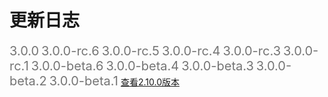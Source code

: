 # 更新日志

<mu-stepper orientation="vertical" :linear="false">
  <mu-step active>
    <mu-step-label>
      <mu-icon value="panorama_fish_eye" color="primary" slot="icon"></mu-icon>
      <span class="version-title">3.0.0</span>
    </mu-step-label>
    <mu-step-content >
      <v3-0-0></v3-0-0>
    </mu-step-content>
  </mu-step>
  <mu-step active>
    <mu-step-label>
      <mu-icon value="panorama_fish_eye" color="primary" slot="icon"></mu-icon>
      <span class="version-title">3.0.0-rc.6</span>
    </mu-step-label>
    <mu-step-content >
      <v3-0-0-rc6></v3-0-0-rc6>
    </mu-step-content>
  </mu-step>
  <mu-step active>
    <mu-step-label>
      <mu-icon value="panorama_fish_eye" color="primary" slot="icon"></mu-icon>
      <span class="version-title">3.0.0-rc.5</span>
    </mu-step-label>
    <mu-step-content >
      <v3-0-0-rc5></v3-0-0-rc5>
    </mu-step-content>
  </mu-step>
  <mu-step active>
    <mu-step-label>
      <mu-icon value="panorama_fish_eye" color="primary" slot="icon"></mu-icon>
      <span class="version-title">3.0.0-rc.4</span>
    </mu-step-label>
    <mu-step-content >
      <v3-0-0-rc4></v3-0-0-rc4>
    </mu-step-content>
  </mu-step>
  <mu-step active>
    <mu-step-label>
      <mu-icon value="panorama_fish_eye" color="primary" slot="icon"></mu-icon>
      <span class="version-title">3.0.0-rc.3</span>
    </mu-step-label>
    <mu-step-content >
      <v3-0-0-rc3></v3-0-0-rc3>
    </mu-step-content>
  </mu-step>
  <mu-step active>
    <mu-step-label>
      <mu-icon value="panorama_fish_eye" color="primary" slot="icon"></mu-icon>
      <span class="version-title">3.0.0-rc.1</span>
    </mu-step-label>
    <mu-step-content >
      <v3-0-0-rc1></v3-0-0-rc1>
    </mu-step-content>
  </mu-step>
  <mu-step active>
    <mu-step-label>
      <mu-icon value="panorama_fish_eye" color="primary" slot="icon"></mu-icon>
      <span class="version-title">3.0.0-beta.6</span>
    </mu-step-label>
    <mu-step-content >
      <v3-0-0-beta6></v3-0-0-beta6>
    </mu-step-content>
  </mu-step>
  <mu-step active>
    <mu-step-label>
      <mu-icon value="panorama_fish_eye" color="primary" slot="icon"></mu-icon>
      <span class="version-title">3.0.0-beta.4</span>
    </mu-step-label>
    <mu-step-content >
      <v3-0-0-beta4></v3-0-0-beta4>
    </mu-step-content>
  </mu-step>
  <mu-step active>
    <mu-step-label>
      <mu-icon value="panorama_fish_eye" color="primary" slot="icon"></mu-icon>
      <span class="version-title">3.0.0-beta.3</span>
    </mu-step-label>
    <mu-step-content >
      <v3-0-0-beta3></v3-0-0-beta3>
    </mu-step-content>
  </mu-step>
  <mu-step active>
    <mu-step-label>
      <mu-icon value="panorama_fish_eye" color="primary" slot="icon"></mu-icon>
      <span class="version-title">3.0.0-beta.2</span>
    </mu-step-label>
    <mu-step-content >
      <v3-0-0-beta2></v3-0-0-beta2>
    </mu-step-content>
  </mu-step>
  <mu-step active>
    <mu-step-label>
      <mu-icon value="panorama_fish_eye" color="primary" slot="icon"></mu-icon>
      <span class="version-title">3.0.0-beta.1</span>
    </mu-step-label>
    <mu-step-content >
      <v3-0-0-beta1></v3-0-0-beta1>
    </mu-step-content>
  </mu-step>
  <mu-step active>
    <mu-step-label>
      <mu-icon value="panorama_fish_eye" color="primary" slot="icon"></mu-icon>
      <a href="/2.10.0" flat>查看2.10.0版本</a>
    </mu-step-label>
  </mu-step>
</mu-stepper>

<script>
import V3Beta1 from './version/3.0.0-beta.1.md';
import V3Beta2 from './version/3.0.0-beta.2.md';
import V3Beta3 from './version/3.0.0-beta.3.md';
import V3Beta4 from './version/3.0.0-beta.4.md';
import V3Beta6 from './version/3.0.0-beta.6.md';
import V3Rc1 from './version/3.0.0-rc.1.md';
import V3Rc3 from './version/3.0.0-rc.3.md';
import V3Rc4 from './version/3.0.0-rc.4.md';
import V3Rc5 from './version/3.0.0-rc.5.md';
import V3Rc6 from './version/3.0.0-rc.6.md';
import V3 from './version/3.0.0.md';

export default {
  components: {
    'v3-0-0-beta1': V3Beta1,
    'v3-0-0-beta2': V3Beta2,
    'v3-0-0-beta3': V3Beta3,
    'v3-0-0-beta4': V3Beta4,
    'v3-0-0-beta6': V3Beta6,
    'v3-0-0-rc1': V3Rc1,
    'v3-0-0-rc3': V3Rc3,
    'v3-0-0-rc4': V3Rc4,
    'v3-0-0-rc5': V3Rc5,
    'v3-0-0-rc6': V3Rc6,
    'v3-0-0': V3
  }
}
</script>
<style lang="less">
.version-title {
  font-size: 20px;
  font-weight: normal;
  color: rgba(0, 0, 0, 0.54);
}
.mu-step-content-inner .markdown-body {
  margin-bottom: 0;
  padding-left: 0;
  ul {
    padding-left: 22px !important;
    list-style-type: circle;
     + pre {
      margin: 8px 0 8px 22px;
    }
  }
  ol {
    list-style-type: decimal;
    padding-left: 22px !important;
    + pre {
      margin: 8px 0 8px 22px;
    }
  }
  p {
    margin: 8px 0;
  }
}
</style>
